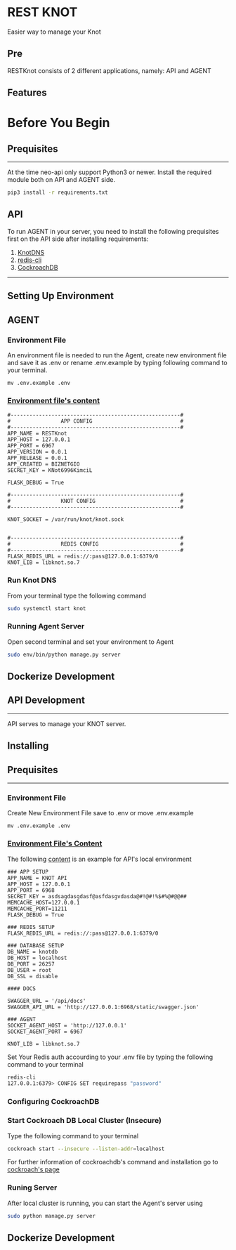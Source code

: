 # REST KNOT
Easier way to manage your Knot

## Pre
RESTKnot consists of 2 different applications, namely: API and AGENT

## Features


# Before You Begin
## Prequisites 
--------------------------

At the time neo-api only support Python3 or newer. Install the required module both on API and AGENT side. 

``` bash
pip3 install -r requirements.txt
```


## API 
To run AGENT in your server, you need to install the following prequisites first on the API side after installing requirements:



1.  [KnotDNS](https://www.knot-dns.cz/download/)
2.  [redis-cli](https://redis.io/download)
3.  [CockroachDB](https://www.cockroachlabs.com/docs/stable/install-cockroachdb-linux.html)


----------------------------

## Setting Up Environment

## AGENT

### Environment File
An environment file is needed to run the Agent, create new environment file and save it as .env or rename .env.example by  typing following command to your terminal.

```
mv .env.example .env
```
### [Environment file's content](https://raw.githubusercontent.com/BiznetGIO/RESTKnot/master/AGENT/.env.example)
```
#------------------------------------------------------#
#                APP CONFIG                            #
#------------------------------------------------------#
APP_NAME = RESTKnot
APP_HOST = 127.0.0.1
APP_PORT = 6967
APP_VERSION = 0.0.1
APP_RELEASE = 0.0.1
APP_CREATED = BIZNETGIO
SECRET_KEY = KNot6996KimciL

FLASK_DEBUG = True

#------------------------------------------------------#
#                KNOT CONFIG                           #
#------------------------------------------------------#

KNOT_SOCKET = /var/run/knot/knot.sock


#------------------------------------------------------#
#                REDIS CONFIG                          #
#------------------------------------------------------#
FLASK_REDIS_URL = redis://:pass@127.0.0.1:6379/0
KNOT_LIB = libknot.so.7

```

### Run Knot DNS 
From your terminal type the following command

``` bash
sudo systemctl start knot
```
### Running Agent Server
Open second terminal and set your environment to Agent

``` bash
sudo env/bin/python manage.py server
```


## Dockerize Development


## API Development
------------------------------
API serves to manage your KNOT server.
## Installing

## Prequisites
------------------------

### Environment File
Create New Environment File save to .env or move .env.example 
```
mv .env.example .env
```
### [Environment File's Content](https://raw.githubusercontent.com/BiznetGIO/RESTKnot/master/API/.env.example)

The following [content](https://raw.githubusercontent.com/BiznetGIO/RESTKnot/master/API/.env.example) is an example for API's local environment
```
### APP SETUP
APP_NAME = KNOT API
APP_HOST = 127.0.0.1
APP_PORT = 6968
SECRET_KEY = asdsagdasgdasf@asfdasgvdasda@#!@#!%$#%@#@@##
MEMCACHE_HOST=127.0.0.1
MEMCACHE_PORT=11211
FLASK_DEBUG = True

### REDIS SETUP
FLASK_REDIS_URL = redis://:pass@127.0.0.1:6379/0

### DATABASE SETUP
DB_NAME = knotdb
DB_HOST = localhost
DB_PORT = 26257
DB_USER = root
DB_SSL = disable

#### DOCS

SWAGGER_URL = '/api/docs'
SWAGGER_API_URL = 'http://127.0.0.1:6968/static/swagger.json'

### AGENT
SOCKET_AGENT_HOST = 'http://127.0.0.1'
SOCKET_AGENT_PORT = 6967

KNOT_LIB = libknot.so.7
```

Set Your Redis auth accourding to your .env file by typing the following command to your terminal

``` bash
redis-cli
127.0.0.1:6379> CONFIG SET requirepass "password"

```

### Configuring CockroachDB

### Start Cockroach DB Local Cluster (Insecure)

Type the following command to your terminal
``` bash
cockroach start --insecure --listen-addr=localhost
```
For further information of cockroachdb's command and installation go to [cockroach's page](https://www.cockroachlabs.com/docs/stable/install-cockroachdb-linux.html)


### Runing Server
After local cluster is running, you can start the Agent's server using
``` bash
sudo python manage.py server
```



## Dockerize Development
